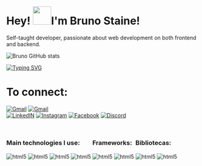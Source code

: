 <h1> Hey!  <img src="https://media2.giphy.com/media/hvRJCLFzcasrR4ia7z/giphy.gif?cid=790b7611a2d4b32f22a288e7eb44912b3a9c1e3a81d2e34c&rid=giphy.gif&ct=s" width="48px" heigth="28px"/>I'm Bruno Staine!</h1>
<p>Self-taught developer, passionate about web development on both frontend and backend. </p>

![Bruno GitHub stats](https://github-readme-stats.vercel.app/api?username=brunostaine&show_icons=true&theme=dark)

[![Typing SVG](https://readme-typing-svg.herokuapp.com?lines=Access+my+projects+and+connect+with+me)](https://git.io/typing-svg)
<h1> To connect: </h1>

[![Gmail](https://img.shields.io/badge/brunostaine@hotmail.com%20-Email-green.svg)](brunostaine@hotmail.com)
[![Gmail](https://img.shields.io/badge/61%209%2099687967%20-Telefone-green.svg)](https://api.whatsapp.com/send?phone=5561999687967)<br>
[![LinkedIN](https://img.shields.io/badge/LinkedIn-0077B5?style=for-the-badge&logo=linkedin&logoColor=white)](https://www.linkedin.com/in/bruno-staine-81b8a9185/)
[![Instagram](https://img.shields.io/badge/Instagram-E4405F?style=for-the-badge&logo=instagram&logoColor=white)](https://www.instagram.com/bruno.stainee/)
[![Facebook](https://img.shields.io/badge/Facebook-1877F2?style=for-the-badge&logo=facebook&logoColor=white)](https://www.facebook.com/bruno.staine)
[![Discord](https://img.shields.io/badge/Discord-7289DA?style=for-the-badge&logo=discord&logoColor=white)](https://discord.com/channels/@Bruno%20Staine#3352)
	


<div>
<div style="display: inline-block"><br/>
                <h3>Main technologies I use:</h3>
                <img align="center" alt="html5" src="https://img.shields.io/badge/JavaScript-323330?style=for-the-badge&logo=javascript&logoColor=F7DF1E"/>
                <img align="center" alt="html5" src="https://img.shields.io/badge/TypeScript-007ACC?style=for-the-badge&logo=typescript&logoColor=white"/>
                <img align="center" alt="html5" src="https://img.shields.io/badge/Java-ED8B00?style=for-the-badge&logo=java&logoColor=white"/>
                <img align="center" alt="html5" src="https://img.shields.io/badge/Node.js-43853D?style=for-the-badge&logo=node.js&logoColor=white"/>        
        </div>     
         <div style="display: inline-block"><br/>     
                <h3>Frameworks:</h3>
                <img align="center" alt="html5" src="https://img.shields.io/badge/Angular-DD0031?style=for-the-badge&logo=angular&logoColor=white"/>
                <img align="center" alt="html5" src="https://img.shields.io/badge/React-20232A?style=for-the-badge&logo=react&logoColor=61DAFB"/>
        </div>       
        <div style="display: inline-block"<br/> 
                <h3>Bibliotecas:</h3>
                <img align="center" alt="html5" src="https://img.shields.io/badge/Bootstrap-563D7C?style=for-the-badge&logo=bootstrap&logoColor=white"/>
                <img align="center" alt="html5" src="https://img.shields.io/badge/Material--UI-0081CB?style=for-the-badge&logo=material-ui&logoColor=white"/>       
        </div>
</div>
